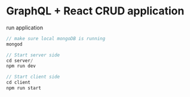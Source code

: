 # GraphQL + React CRUD application

run application
```js
// make sure local mongoDB is running
mongod

// Start server side
cd server/
npm run dev

// Start client side
cd client
npm run start
```

